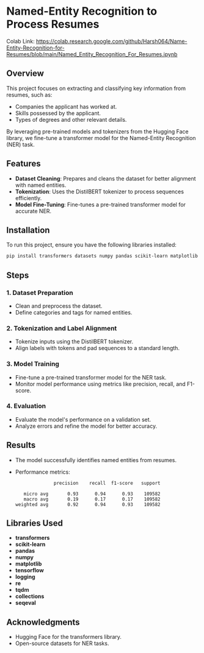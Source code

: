# Named-Entity Recognition to Process Resumes
Colab Link: https://colab.research.google.com/github/Harsh064/Name-Entity-Recognition-for-Resumes/blob/main/Named_Entity_Recognition_For_Resumes.ipynb

## Overview
This project focuses on extracting and classifying key information from resumes, such as:
- Companies the applicant has worked at.
- Skills possessed by the applicant.
- Types of degrees and other relevant details.

By leveraging pre-trained models and tokenizers from the Hugging Face library, we fine-tune a transformer model for the Named-Entity Recognition (NER) task.

## Features
- **Dataset Cleaning**: Prepares and cleans the dataset for better alignment with named entities.
- **Tokenization**: Uses the DistilBERT tokenizer to process sequences efficiently.
- **Model Fine-Tuning**: Fine-tunes a pre-trained transformer model for accurate NER.

## Installation
To run this project, ensure you have the following libraries installed:

```bash
pip install transformers datasets numpy pandas scikit-learn matplotlib tensorflow logging re tqdm collections seqeval
```

## Steps
### 1. Dataset Preparation
- Clean and preprocess the dataset.
- Define categories and tags for named entities.

### 2. Tokenization and Label Alignment
- Tokenize inputs using the DistilBERT tokenizer.
- Align labels with tokens and pad sequences to a standard length.

### 3. Model Training
- Fine-tune a pre-trained transformer model for the NER task.
- Monitor model performance using metrics like precision, recall, and F1-score.

### 4. Evaluation
- Evaluate the model's performance on a validation set.
- Analyze errors and refine the model for better accuracy.

## Results
- The model successfully identifies named entities from resumes.
- Performance metrics:

                    precision    recall  f1-score   support
  
         micro avg       0.93      0.94      0.93    109582
         macro avg       0.19      0.17      0.17    109582
      weighted avg       0.92      0.94      0.93    109582
      
## Libraries Used
- **transformers**
- **scikit-learn**
- **pandas**
- **numpy**
- **matplotlib**
- **tensorflow**
- **logging**
- **re**
- **tqdm**
- **collections**
- **seqeval**

## Acknowledgments
- Hugging Face for the transformers library.
- Open-source datasets for NER tasks.

